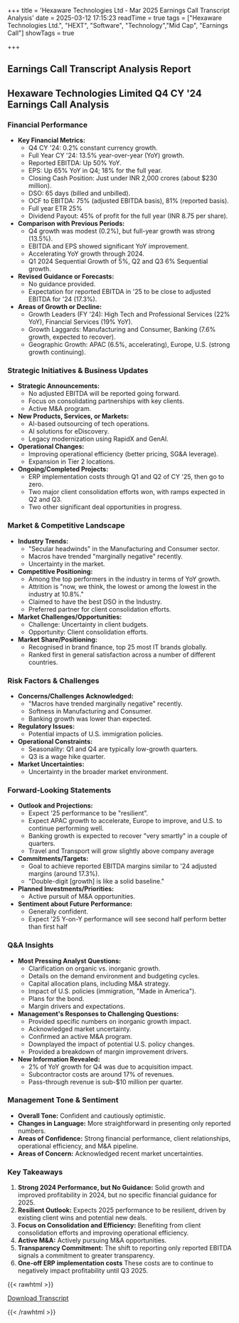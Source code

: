 +++
title = 'Hexaware Technologies Ltd - Mar 2025 Earnings Call Transcript Analysis'
date = 2025-03-12 17:15:23
readTime = true
tags = ["Hexaware Technologies Ltd.", "HEXT", "Software", "Technology","Mid Cap", "Earnings Call"]
showTags = true

+++



## Earnings Call Transcript Analysis Report
## Hexaware Technologies Limited Q4 CY '24 Earnings Call Analysis

### Financial Performance

*   **Key Financial Metrics:**
    *   Q4 CY '24: 0.2% constant currency growth.
    *   Full Year CY '24: 13.5% year-over-year (YoY) growth.
    *   Reported EBITDA: Up 50% YoY.
    *   EPS: Up 65% YoY in Q4; 18% for the full year.
    *   Closing Cash Position: Just under INR 2,000 crores (about $230 million).
    *   DSO: 65 days (billed and unbilled).
    *   OCF to EBITDA: 75% (adjusted EBITDA basis), 81% (reported basis).
    *   Full year ETR 25%
    *   Dividend Payout: 45% of profit for the full year (INR 8.75 per share).
*   **Comparison with Previous Periods:**
    *   Q4 growth was modest (0.2%), but full-year growth was strong (13.5%).
    *   EBITDA and EPS showed significant YoY improvement.
    *   Accelerating YoY growth through 2024.
    *   Q1 2024 Sequential Growth of 5%, Q2 and Q3 6% Sequential growth.
*   **Revised Guidance or Forecasts:**
    *   No guidance provided.
    *   Expectation for reported EBITDA in '25 to be close to adjusted EBITDA for '24 (17.3%).
*   **Areas of Growth or Decline:**
    *   Growth Leaders (FY '24): High Tech and Professional Services (22% YoY), Financial Services (19% YoY).
    *   Growth Laggards: Manufacturing and Consumer, Banking (7.6% growth, expected to recover).
    *   Geographic Growth: APAC (6.5%, accelerating), Europe, U.S. (strong growth continuing).

### Strategic Initiatives & Business Updates

*   **Strategic Announcements:**
    *   No adjusted EBITDA will be reported going forward.
    *   Focus on consolidating partnerships with key clients.
    *   Active M&A program.
*   **New Products, Services, or Markets:**
    *   AI-based outsourcing of tech operations.
    *   AI solutions for eDiscovery.
    *   Legacy modernization using RapidX and GenAI.
*   **Operational Changes:**
    *   Improving operational efficiency (better pricing, SG&A leverage).
    *   Expansion in Tier 2 locations.
*   **Ongoing/Completed Projects:**
    *   ERP implementation costs through Q1 and Q2 of CY '25, then go to zero.
    *   Two major client consolidation efforts won, with ramps expected in Q2 and Q3.
    *   Two other significant deal opportunities in progress.

### Market & Competitive Landscape

*   **Industry Trends:**
    *   "Secular headwinds" in the Manufacturing and Consumer sector.
    *   Macros have trended "marginally negative" recently.
    *   Uncertainty in the market.
*   **Competitive Positioning:**
    *   Among the top performers in the industry in terms of YoY growth.
    *   Attrition is "now, we think, the lowest or among the lowest in the industry at 10.8%."
    *   Claimed to have the best DSO in the Industry.
    *   Preferred partner for client consolidation efforts.
*   **Market Challenges/Opportunities:**
    *   Challenge: Uncertainty in client budgets.
    *   Opportunity: Client consolidation efforts.
*   **Market Share/Positioning:**
    *   Recognised in brand finance, top 25 most IT brands globally.
    *   Ranked first in general satisfaction across a number of different countries.

### Risk Factors & Challenges

*   **Concerns/Challenges Acknowledged:**
    *   "Macros have trended marginally negative" recently.
    *   Softness in Manufacturing and Consumer.
    *   Banking growth was lower than expected.
*   **Regulatory Issues:**
    *   Potential impacts of U.S. immigration policies.
*   **Operational Constraints:**
    *   Seasonality: Q1 and Q4 are typically low-growth quarters.
    *   Q3 is a wage hike quarter.
*   **Market Uncertainties:**
    *   Uncertainty in the broader market environment.

### Forward-Looking Statements

*   **Outlook and Projections:**
    *   Expect '25 performance to be "resilient".
    *   Expect APAC growth to accelerate, Europe to improve, and U.S. to continue performing well.
    *   Banking growth is expected to recover "very smartly" in a couple of quarters.
    *   Travel and Transport will grow slightly above company average
*   **Commitments/Targets:**
    *   Goal to achieve reported EBITDA margins similar to '24 adjusted margins (around 17.3%).
    *   "Double-digit [growth] is like a solid baseline."
*   **Planned Investments/Priorities:**
    *   Active pursuit of M&A opportunities.
*   **Sentiment about Future Performance:**
    *   Generally confident.
    *   Expect '25 Y-on-Y performance will see second half perform better than first half

### Q&A Insights

*   **Most Pressing Analyst Questions:**
    *   Clarification on organic vs. inorganic growth.
    *   Details on the demand environment and budgeting cycles.
    *   Capital allocation plans, including M&A strategy.
    *   Impact of U.S. policies (immigration, "Made in America").
    *   Plans for the bond.
    *   Margin drivers and expectations.
*   **Management's Responses to Challenging Questions:**
    *   Provided specific numbers on inorganic growth impact.
    *   Acknowledged market uncertainty.
    *   Confirmed an active M&A program.
    *   Downplayed the impact of potential U.S. policy changes.
    *   Provided a breakdown of margin improvement drivers.
*   **New Information Revealed:**
    *   2% of YoY growth for Q4 was due to acquisition impact.
    *   Subcontractor costs are around 17% of revenues.
    *   Pass-through revenue is sub-$10 million per quarter.

### Management Tone & Sentiment

*   **Overall Tone:** Confident and cautiously optimistic.
*   **Changes in Language:** More straightforward in presenting only reported numbers.
*   **Areas of Confidence:** Strong financial performance, client relationships, operational efficiency, and M&A pipeline.
*   **Areas of Concern:** Acknowledged recent market uncertainties.

### Key Takeaways

1.  **Strong 2024 Performance, but No Guidance:** Solid growth and improved profitability in 2024, but no specific financial guidance for 2025.
2.  **Resilient Outlook:** Expects 2025 performance to be resilient, driven by existing client wins and potential new deals.
3.  **Focus on Consolidation and Efficiency:** Benefiting from client consolidation efforts and improving operational efficiency.
4.  **Active M&A:** Actively pursuing M&A opportunities.
5.  **Transparency Commitment:** The shift to reporting only reported EBITDA signals a commitment to greater transparency.
6.  **One-off ERP implementation costs** These costs are to continue to negatively impact profitability until Q3 2025.



{{< rawhtml >}}

<div class="button-container">    
    <a href="https://www.bseindia.com/stockinfo/AnnPdfOpen.aspx?Pname=7a1f73cd-15fd-4c65-bfa3-7095322a5d75.pdf" target="_blank" class="report-button">
      <i class="fas fa-file-pdf"></i> Download Transcript
    </a>
</div>
    
{{< /rawhtml >}}
